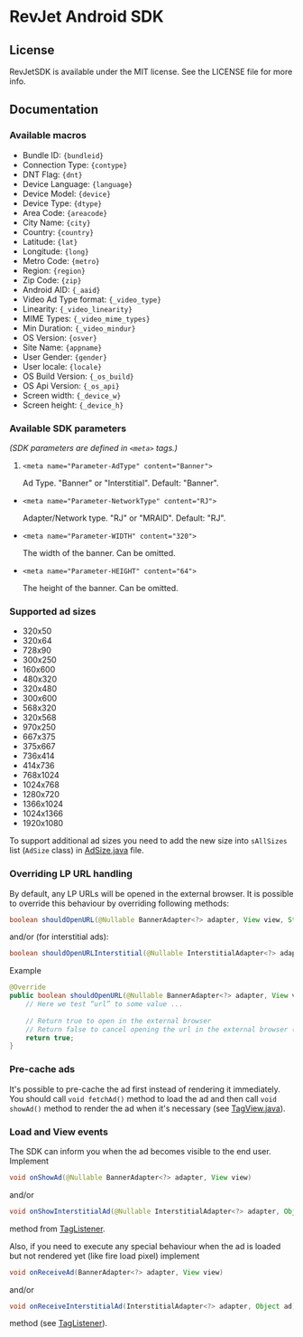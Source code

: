 # RevJet Android SDK

## License

RevJetSDK is available under the MIT license. See the LICENSE file for more info.

## Documentation

### Available macros

* Bundle ID: ```{bundleid}```
* Connection Type: ```{contype}```
* DNT Flag: ```{dnt}```
* Device Language: ```{language}```
* Device Model: ```{device}```
* Device Type: ```{dtype}```
* Area Code: ```{areacode}```
* City Name: ```{city}```
* Country: ```{country}```
* Latitude: ```{lat}```
* Longitude: ```{long}```
* Metro Code: ```{metro}```
* Region: ```{region}```
* Zip Code: ```{zip}```
* Android AID: ```{_aaid}```
* Video Ad Type format: ```{_video_type}```
* Linearity: ```{_video_linearity}```
* MIME Types: ```{_video_mime_types}```
* Min Duration: ```{_video_mindur}```
* OS Version: ```{osver}```
* Site Name: ```{appname}```
* User Gender: ```{gender}```
* User locale: ```{locale}```
* OS Build Version: ```{_os_build}```
* OS Api Version: ```{_os_api}```
* Screen width: ```{_device_w}```
* Screen height: ```{_device_h}```

### Available SDK parameters

_(SDK parameters are defined in ```<meta>``` tags.)_

1. ```<meta name="Parameter-AdType" content="Banner">```

   Ad Type. "Banner" or "Interstitial". Default: "Banner".

* ```<meta name="Parameter-NetworkType" content="RJ">```

  Adapter/Network type. "RJ" or "MRAID". Default: "RJ".

* ```<meta name="Parameter-WIDTH" content="320">```

  The width of the banner. Can be omitted.

* ```<meta name="Parameter-HEIGHT" content="64">```

  The height of the banner. Can be omitted.

### Supported ad sizes

* 320x50
* 320x64
* 728x90
* 300x250
* 160x600
* 480x320
* 320x480
* 300x600
* 568x320
* 320x568
* 970x250
* 667x375
* 375x667
* 736x414
* 414x736
* 768x1024
* 1024x768
* 1280x720
* 1366x1024
* 1024x1366
* 1920x1080

To support additional ad sizes you need to add the new size into ```sAllSizes``` list (```AdSize``` class)
in [AdSize.java](sdk/src/main/java/com/revjet/android/sdk/ads/AdSize.java) file.
 
### Overriding LP URL handling

By default, any LP URLs will be opened in the external browser.
It is possible to override this behaviour by overriding following methods:
```java
boolean shouldOpenURL(@Nullable BannerAdapter<?> adapter, View view, String url);
```

and/or (for interstitial ads):

```java
boolean shouldOpenURLInterstitial(@Nullable InterstitialAdapter<?> adapter, Object ad, String url);
```

Example

```java
@Override
public boolean shouldOpenURL(@Nullable BannerAdapter<?> adapter, View view, String url) {
    // Here we test “url” to some value ...
 
    // Return true to open in the external browser
    // Return false to cancel opening the url in the external browser (here we can show something in-app)
    return true;
}
```

### Pre-cache ads

It's possible to pre-cache the ad first instead of rendering it immediately.
You should call ```void fetchAd()``` method to load the ad and then call ```void showAd()``` method to render
the ad when it's necessary (see [TagView.java](sdk/src/main/java/com/revjet/android/sdk/TagView.java)).

### Load and View events

The SDK can inform you when the ad becomes visible to the end user.
Implement
```java
void onShowAd(@Nullable BannerAdapter<?> adapter, View view)
```
and/or
```java
void onShowInterstitialAd(@Nullable InterstitialAdapter<?> adapter, Object ad)
```
method from [TagListener](sdk/src/main/java/com/revjet/android/sdk/TagListener.java).

Also, if you need to execute any special behaviour when the ad is loaded but not rendered yet (like fire load pixel)
implement
```java
void onReceiveAd(BannerAdapter<?> adapter, View view)
```
and/or
```java
void onReceiveInterstitialAd(InterstitialAdapter<?> adapter, Object ad)
```
method (see [TagListener](sdk/src/main/java/com/revjet/android/sdk/TagListener.java)).
